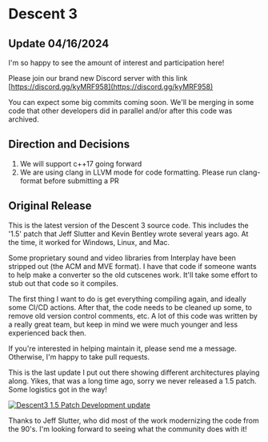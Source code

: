 # Descent 3

## Update 04/16/2024

I'm so happy to see the amount of interest and participation here! 

Please join our brand new Discord server with this link [https://discord.gg/kyMRF958](https://discord.gg/kyMRF958)

You can expect some big commits coming soon. We'll be merging in some code that other developers did in parallel and/or after this code was archived.

## Direction and Decisions

1. We will support c++17 going forward
2. We are using clang in LLVM mode for code formatting. Please run clang-format before submitting a PR
   

## Original Release
This is the latest version of the Descent 3 source code. This includes the '1.5' patch that Jeff Slutter and Kevin Bentley wrote several years ago. At the time, it worked for Windows, Linux, and Mac. 

Some proprietary sound and video libraries from Interplay have been stripped out (the ACM and MVE format). I have that code if someone wants to help make a converter so the old cutscenes work. It'll take some effort to stub out that code so it compiles. 

The first thing I want to do is get everything compiling again, and ideally some CI/CD actions. After that, the code needs to be cleaned up some, to remove old version control comments, etc. A lot of this code was written by a really great team, but keep in mind we were much younger and less experienced back then.

If you're interested in helping maintain it, please send me a message. Otherwise, I'm happy to take pull requests.

This is the last update I put out there showing different architectures playing along. Yikes, that was a long time ago, sorry we never released a 1.5 patch. Some logistics got in the way!

[![Descent3 1.5 Patch Development update](https://img.youtube.com/vi/oasEAoPHk7I/0.jpg)](https://www.youtube.com/watch?v=oasEAoPHk7I)

Thanks to Jeff Slutter, who did most of the work modernizing the code from the 90's. I'm looking forward to seeing what the community does with it!
